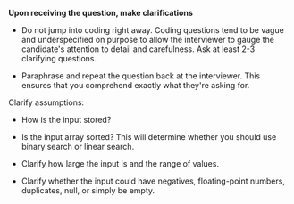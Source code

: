 **Upon receiving the question, make clarifications**

* Do not jump into coding right away. Coding questions tend to be vague and underspecified on purpose to allow the interviewer to gauge the candidate's attention to detail and carefulness. Ask at least 2-3 clarifying questions.

* Paraphrase and repeat the question back at the interviewer.
This ensures that you comprehend exactly what they're
asking for.

Clarify assumptions:
* How is the input stored?

* Is the input array sorted? This will determine whether
you should use binary search or linear search.

* Clarify how large the input is and the range of values.

* Clarify whether the input could have negatives, floating-point
numbers, duplicates, null, or simply be empty.